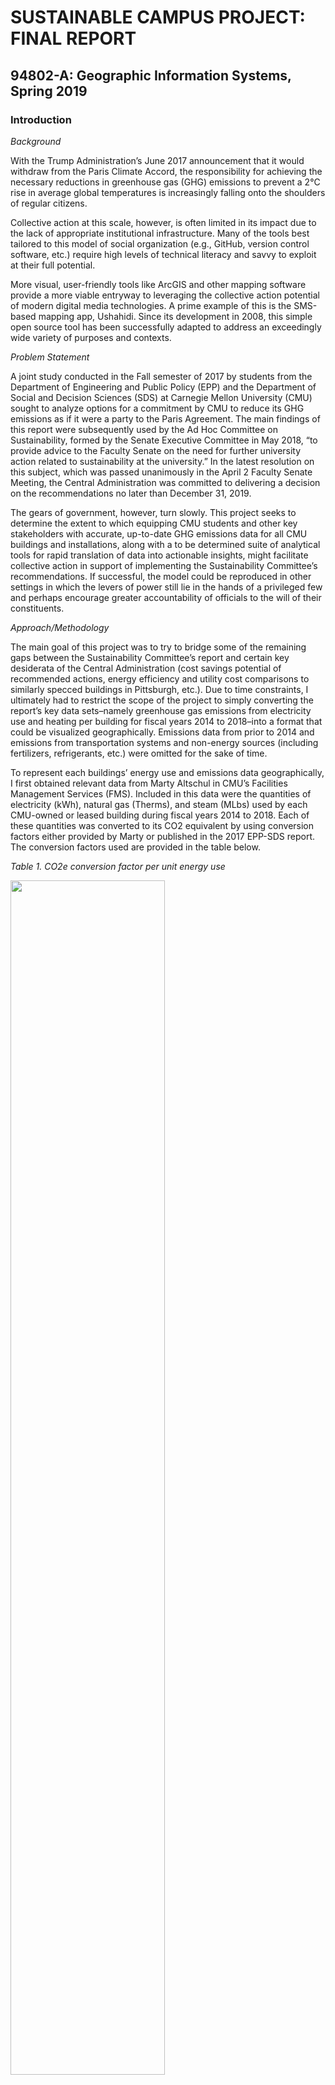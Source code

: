 # SUSTAINABLE CAMPUS PROJECT: FINAL REPORT
## 94802-A: Geographic Information Systems, Spring 2019

### Introduction

*Background*

With the Trump Administration’s June 2017 announcement that it would withdraw from the Paris Climate Accord, the responsibility for achieving the necessary reductions in greenhouse gas (GHG) emissions to prevent a 2°C rise in average global temperatures is increasingly falling onto the shoulders of regular citizens. 

Collective action at this scale, however, is often limited in its impact due to the lack of appropriate institutional infrastructure. Many of the tools best tailored to this model of social organization (e.g., GitHub, version control software, etc.) require high levels of technical literacy and savvy to exploit at their full potential. 

More visual, user-friendly tools like ArcGIS and other mapping software provide a more viable entryway to leveraging the collective action potential of modern digital media technologies. A prime example of this is the SMS-based mapping app, Ushahidi. Since its development in 2008, this simple open source tool has been successfully adapted to address an exceedingly wide variety of purposes and contexts. 

*Problem Statement*

A joint study conducted in the Fall semester of 2017 by students from the Department of Engineering and Public Policy (EPP) and the Department of Social and Decision Sciences (SDS) at Carnegie Mellon University (CMU) sought to analyze options for a commitment by CMU to reduce its GHG emissions as if it were a party to the Paris Agreement. The main findings of this report were subsequently used by the Ad Hoc Committee on Sustainability, formed by the Senate Executive Committee in May 2018, “to provide advice to the Faculty Senate on the need for further university action related to sustainability at the university.” In the latest resolution on this subject, which was passed unanimously in the April 2 Faculty Senate Meeting, the Central Administration was committed to delivering a decision on the recommendations no later than December 31, 2019.

The gears of government, however, turn slowly. This project seeks to determine the extent to which equipping CMU students and other key stakeholders with accurate, up-to-date GHG emissions data for all CMU buildings and installations, along with a to be determined suite of analytical tools for rapid translation of data into actionable insights, might facilitate collective action in support of implementing the Sustainability Committee’s recommendations. If successful, the model could be reproduced in other settings in which the levers of power still lie in the hands of a privileged few and perhaps encourage greater accountability of officials to the will of their constituents. 

*Approach/Methodology*

The main goal of this project was to try to bridge some of the remaining gaps between the Sustainability Committee’s report and certain key desiderata of the Central Administration (cost savings potential of recommended actions, energy efficiency and utility cost comparisons to similarly specced buildings in Pittsburgh, etc.). Due to time constraints, I ultimately had to restrict the scope of the project to simply converting the report’s key data sets–namely greenhouse gas emissions from electricity use and heating per building for fiscal years 2014 to 2018–into a format that could be visualized geographically. Emissions data from prior to 2014 and emissions from transportation systems and non-energy sources (including fertilizers, refrigerants, etc.) were omitted for the sake of time. 

To represent each buildings’ energy use and emissions data geographically, I first obtained relevant data from Marty Altschul in CMU’s Facilities Management Services (FMS). Included in this data were the quantities of electricity (kWh), natural gas (Therms), and steam (MLbs) used by each CMU-owned or leased building during fiscal years 2014 to 2018. Each of these quantities was converted to its CO2 equivalent by using conversion factors either provided by Marty or published in the 2017 EPP-SDS report. The conversion factors used are provided in the table below.

*Table 1. CO2e conversion factor per unit energy use*
<p align="left">
<img width="70%" height="70%" src="https://user-images.githubusercontent.com/32546509/80046548-ecde1080-84d8-11ea-8040-f3d33779f126.JPG">
</p>

Once the energy use data had been converted to its CO2 equivalent values, it was joined to a shapefile of Allegheny County building footprints. This required first identifying which building IDs (BL_ID) from the energy use data set related to which building footprint ID (OBJECTID) in the Allegheny County building footprint data set (this was a many-to-one join in which multiple building IDs shared the same footprint ID). More detailed instructions on how these two data sets were matched is provided in the accompanying process log (see 4/24 entry). 

Next, I used definition queries to separate the 2018 fiscal year emissions data for each of the three energy types (electricity, natural gas, and steam). I then exported each of the resultant map layers as GeoJson files and uploaded them as data sets into [Mapbox](https://www.mapbox.com/). Once imported to Mapbox, I created a Style in which each CMU building was displayed as a 3D extrusion with a height proportional to its CO2e emissions. 

 
*Fig. 1. All map layers displayed (Mapbox Style editor view, in process)*
 

I wanted to use a “stacking” method to present the proportion of total CO2e emissions represented by each of the three energy types, but I couldn’t pull it off in the allotted time frame. I believe I could eventually accomplish this effect by setting the base height of each component layer equal to the height of the layer underneath it (e.g., base height of electricity layer = height of natural gas layer, and base height of natural gas layer = height of steam layer). The figure below illustrates how the base layer function could be used to achieve a stacking effect. 

*Fig. 2. Illustration of using base layer setting to achieve “stacking” effect*
 

Finally, I uploaded the [final map source code](https://github.com/jaxgoodlabs/Sustainable_Campus) onto GitHub. Using a series of Mapbox tutorials, I adjusted the map’s source code to incorporate some basic interactivity, including pop-ups to display information about each building. Though I had planned to have these pop ups include the building name, address, and proportional breakdown of CO2e emissions per energy type, time constraints only allowed me to configure the pop ups with a single value, aggregate CO2e emissions (see Fig. 3). 

*Fig. 3. Interactive map in GitHub Pages, illustrating pop-up feature*
 

### Results

*Solution/Findings*

Details related to troubleshooting are presented in the Approach/Methodology section above. More details on problems encountered during this project and how they were resolved can be found in the accompanying process log (see file: “GISProcessLogPatrickCampbell”). Results and findings are provided in the Conclusion section below. 

### Conclusion

Due to time constraints, I was unable to draw any final conclusions with respect to the central question of this study. That question was, “To what extent would equipping CMU students and other key stakeholders with accurate, up-to-date GHG emissions data for all CMU buildings and installations–along with the relevant set of analytical tools for rapid translation of data into actionable insights–facilitate collective action in support of implementing the Sustainability Committee’s recommendations?” By publishing the project on GitHub and GitHub Pages and sharing my work with those CMU students and faculty that are most active in promoting sustainability initiatives on campus, I hope to have laid the groundwork for eventually having that question answered. In the meantime, I was able to draw several provisional conclusions related to energy use and CO2e emissions of a large proportion of CMU-owned buildings and installations during the 2018 fiscal year. The most significant of these conclusions are presented below.

The average amount of CO2e emissions for CMU buildings in 2018 was 47,331 metric tons, with a standard deviation of 125,383 metric tons. The five buildings with the highest CO2e emissions values were:

1.	Pittsburgh Technology Center (OBJECTID #30998) – 1,033,795 metric tons
2.	ASTM International Test Monitoring Center (OBJECTID #481673) – 284,229 metric tons
3.	Cohon University Center (OBJECTID #142418) – 262,727 metric tons
4.	Morewood Gardens A-E (OBJECTID #150665) – 209,549 metric tons
5.	Doherty Apartments (OBJECTID #158025) – 152,705 metric tons

The five buildings with the lowest (non-zero) CO2e emissions values were:

1.	Bramer House & Garage (OBJECTID #149805) - 22 metric tons
2.	Highlands Apartments (OBJECTID #116460) - 46 metric tons
3.	Alumni House (OBJECTID #148899) - 648 metric tons
4.	Smith Hall (OBJECTID #143904) - 711 metric tons
5.	Margaret Morrison Apartments B (OBJECTID #169488) – 1,384 metric tons

Some of these findings are surprising and may reflect anomalies or inaccuracies in the data. One possible explanation for why this might happen is that the building footprint layer, which serves as the focal point of my analysis (identified by OBJECTID), sometimes encompasses more than one distinct building (identified by BL_ID). In such cases, the energy use and emissions values would be much higher than they should be, e.g., in the case that each building was represented individually. This is likely the case, for instance, for the OBJECTID associated with Morewood Gardens A-E above. 

### Future Work

Due to time constraints, there were several things I had hoped to accomplish that I wasn’t able to. Below I’ve provided a short list of suggestions for future work.

1.	Add emissions data for transportation systems and non-energy sources to more closely conform to the report that this analysis is intended to complement.
2.	Clean up the source data to make pop up info more readable/informative
3.	Provide a more granular breakdown of energy use and emissions per building by using building id (provided by FMS’s energy use and emissions data) instead of OBJECTID (the county’s building footprint data)
4.	Add missing buildings and related emissions data, especially Tepper
5.	Normalize energy use and emissions data by incorporating building size/area and other relevant attributes
6.	Separate energy use and emissions data according to building type (residential, industrial, etc.)
7.	Compare my findings and conclusions with those published in the 2017 EPP-SDS joint study for QA/QC purposes
8.	Add additional analytical tools and improve interactivity of published map (top priorities are relating emissions data to key desiderata of CMU’s Central Administration, including cost savings potential of recommended actions, energy efficiency and utility cost comparisons to similarly specced buildings in Pittsburgh, etc.)
9.	Include additional years to identify time trends (energy use and emissions data available for as far back as 2003)
10.	Clean up Process Log and convert to a concise protocol that others can follow to reproduce this study for their campus, and upload to Sustainable_Campus repository on GitHub

### Data Source(s)

A complete list of data sources used for this project along with descriptions of each can be found in the accompanying data documentation file (see file: “GISDataSourcesPatrickCampbell”). 

### References

Clay, Karen, Neil Donahue, Dave Dzombak, Vivian Loftness, Nick Muller, Illah Nourbakhsh, Illah, Ed Rubin, and Joel Tarr, eds. “The Future of Sustainability Education, Research and Practice at CMU: Report of the Faculty Senate Ad Hoc Committee on Sustainability.” Carnegie Mellon University. February 2019.
Department of Engineering and Public Policy and Department of Social and Decision Sciences “Pittsburgh to Paris: Reducing the Carbon Footprint of Carnegie Mellon University.” Carnegie Mellon University. December 2017.
Maron, Mikel. “Mapbox Education – CMU Presentation.” PowerPoint Presentation. [https://docs.google.com/presentation/d/1sE0KsPb9ICbG7Ne1TucivOEmWDcTQuVjBH2cNRIytcU/edit?usp=sharing](https://docs.google.com/presentation/d/1sE0KsPb9ICbG7Ne1TucivOEmWDcTQuVjBH2cNRIytcU/edit?usp=sharing). Accessed April 25, 2019.

### Project Updates
On XX/XX/XXXX, this project was featured on Mapbox's student work. See the post [here]().


